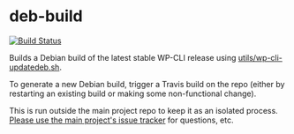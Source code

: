 deb-build
=========

[![Build Status](https://travis-ci.org/wp-cli/deb-build.svg?branch=master)](https://travis-ci.org/wp-cli/deb-build)

Builds a Debian build of the latest stable WP-CLI release using [utils/wp-cli-updatedeb.sh](https://raw.githubusercontent.com/wp-cli/wp-cli/master/utils/wp-cli-updatedeb.sh).

To generate a new Debian build, trigger a Travis build on the repo (either by restarting an existing build or making some non-functional change).

This is run outside the main project repo to keep it as an isolated process. [Please use the main project's issue tracker](https://github.com/wp-cli/wp-cli/issues) for questions, etc.
